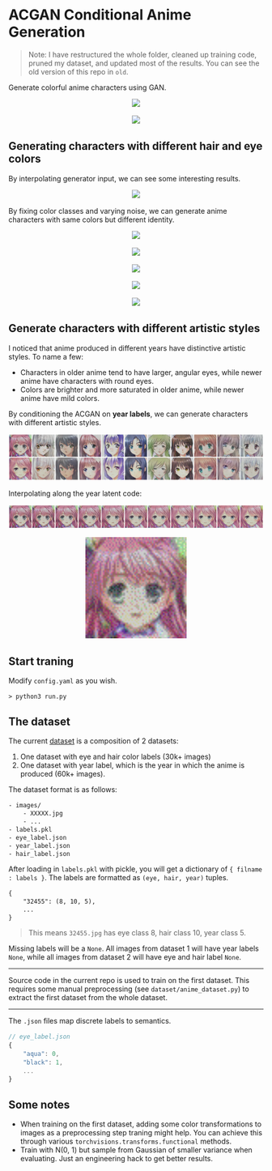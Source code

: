 # ACGAN Conditional Anime Generation
> Note: I have restructured the whole folder, cleaned up training code, pruned my dataset, and updated most of the results. You can see the old version of this repo in `old`.

Generate colorful anime characters using GAN.
<br>
<p align="center">
  <img src="results/change_hair.png" />
</p>
<p align="center">
  <img src="results/change_eye.png" />
</p>

## Generating characters with different hair and eye colors
By interpolating generator input, we can see some interesting results.
<p align="center">
  <img src="results/interpolate.png" />
</p>

By fixing color classes and varying noise, we can generate anime characters with same colors but different identity.

<p align="center">
  <img src="results/blue_eye_red_hair.png" />
</p>
<p align="center">
  <img src="results/green_eye_purple_hair.png" />
</p>

<p align="center">
  <img src="results/orange_eye_blue_hair.png" />
</p>

<p align="center">
  <img src="results/purple_eye_pink_hair.png" />
</p>

<p align="center">
  <img src="results/red_eye_black_hair.png" />
</p>

## Generate characters with different artistic styles

I noticed that anime produced in different years have distinctive artistic styles. To name a few:
- Characters in older anime tend to have larger, angular eyes, while newer anime have characters with round eyes. 
- Colors are brighter and more saturated in older anime, while newer anime have mild colors.
   
By conditioning the ACGAN on **year labels**, we can generate characters with different artistic styles.
   
<p align="center">
  <img src="results/year_selected.png" />
</p>
   
Interpolating along the year latent code:
<p align="center">
  <img src="results/year_morph.png" />
</p>
<p align="center">
  <img src="results/year_morph.gif" height=200/>
</p>




## Start traning
Modify `config.yaml` as you wish.
```
> python3 run.py
```
## The dataset
The current [dataset](https://drive.google.com/file/d/18FG-KSeAUBp0O0np63ynqdA7_tgIOCa8/view?usp=sharing) is a composition of 2 datasets:

1. One dataset with eye and hair color labels (30k+ images)
2. One dataset with year label, which is the year in which the anime is produced (60k+ images).

The dataset format is as follows:
```
- images/
    - XXXXX.jpg
    - ...
- labels.pkl
- eye_label.json
- year_label.json
- hair_label.json
```
After loading in `labels.pkl` with pickle, you will get a dictionary of `{ filname : labels }`. The labels are formatted as `(eye, hair, year)` tuples.
```
{
    "32455": (8, 10, 5),
    ...
}
```
> This means `32455.jpg` has eye class 8, hair class 10, year class 5.

Missing labels will be a `None`. All images from dataset 1 will have year labels `None`, while all images from dataset 2 will have eye and hair label `None`.
***
Source code in the current repo is used to train on the first dataset. This requires some manual preprocessing (see `dataset/anime_dataset.py`) to extract the first dataset from the whole dataset. 
***
The `.json` files map discrete labels to semantics. 
```js
// eye_label.json
{
    "aqua": 0, 
    "black": 1, 
    ...
}
```
## Some notes
- When training on the first dataset, adding some color transformations to images as a preprocessing step traning might help. You can achieve this through various `torchvisions.transforms.functional` methods.
- Train with N(0, 1) but sample from Gaussian of smaller variance when evaluating. Just an engineering hack to get better results.